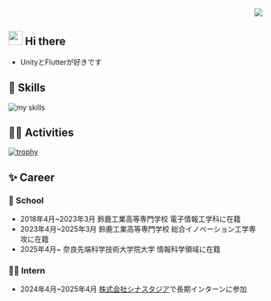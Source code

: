 <div align="right">
  <img src="https://komarev.com/ghpvc/?username=MAAAARCY" />
</div>

## <img src="https://media.giphy.com/media/hvRJCLFzcasrR4ia7z/giphy.gif" width="28"> Hi there

- UnityとFlutterが好きです

## 🌱 Skills
<img alt="my skills" src="https://skillicons.dev/icons?theme=dark&perline=7&i=unity,blender,github,notion,ubuntu,apple,windows,flutter,python,cs,typescript" />
<br>

## 🏃‍♀️ Activities
[![trophy](https://github-profile-trophy.vercel.app/?username=MAAAARCY&theme=algolia&column=7)](https://github.com/MAAAARCY/github-profile-trophy)

## ✨ Career
### 🏫 School
- 2018年4月~2023年3月 鈴鹿工業高等専門学校 電子情報工学科に在籍
- 2023年4月~2025年3月 鈴鹿工業高等専門学校 総合イノベーション工学専攻に在籍
- 2025年4月~ 奈良先端科学技術大学院大学 情報科学領域に在籍
### 🧑‍🎓 Intern
- 2024年4月~2025年4月 [株式会社シナスタジア](https://www.wantedly.com/companies/company_793206)で長期インターンに参加
 <!--
 <p align=left>
   <img src="https://github-readme-stats.vercel.app/api?username=MAAAARCY&show_icons=true&theme=algolia" height=170px>
   <img src="https://github-readme-stats.vercel.app/api/top-langs/?username=MAAAARCY&theme=algolia&layout=compact" height=170px>
 </p
 -->
  
 
